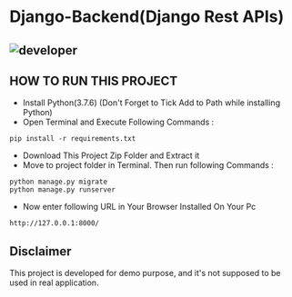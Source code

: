 # Django-Backend(Django Rest APIs) 
![developer](https://img.shields.io/badge/Developed%20By%20%3A-Inzamamul%20Haque%20Ashique-red)
---

## HOW TO RUN THIS PROJECT
- Install Python(3.7.6) (Don't Forget to Tick Add to Path while installing Python)
- Open Terminal and Execute Following Commands :
```
pip install -r requirements.txt
```
- Download This Project Zip Folder and Extract it
- Move to project folder in Terminal. Then run following Commands :
```
python manage.py migrate
python manage.py runserver
```
- Now enter following URL in Your Browser Installed On Your Pc
```
http://127.0.0.1:8000/
```


## Disclaimer
This project is developed for demo purpose, and it's not supposed to be used in real application.